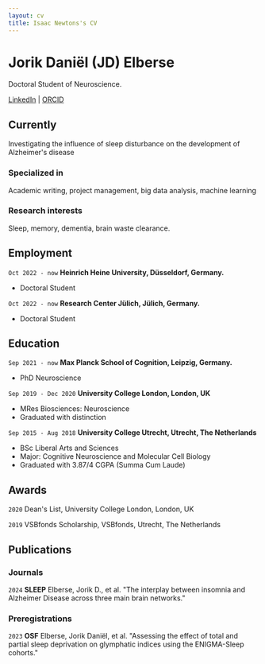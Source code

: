 ```yaml
---
layout: cv
title: Isaac Newtons's CV
---
```

# Jorik Daniël (JD) Elberse
Doctoral Student of Neuroscience.

<div id="webaddress">
<a href="https://www.linkedin.com/in/jd-elberse/">LinkedIn</a>
| <a href="https://orcid.org/0009-0009-7942-7771">ORCID</a>
</div>


## Currently

Investigating the influence of sleep disturbance on the development of Alzheimer's disease

### Specialized in

Academic writing, project management, big data analysis, machine learning


### Research interests

Sleep, memory, dementia, brain waste clearance.

## Employment

`Oct 2022 - now`
__Heinrich Heine University, Düsseldorf, Germany.__

- Doctoral Student

`Oct 2022 - now`
__Research Center Jülich, Jülich, Germany.__

- Doctoral Student

## Education

`Sep 2021 - now`
__Max Planck School of Cognition, Leipzig, Germany.__

- PhD Neuroscience

`Sep 2019 - Dec 2020`
__University College London, London, UK__

- MRes Biosciences: Neuroscience
- Graduated with distinction

`Sep 2015 - Aug 2018`
__University College Utrecht, Utrecht, The Netherlands__

- BSc Liberal Arts and Sciences
- Major: Cognitive Neuroscience and Molecular Cell Biology
- Graduated with 3.87/4 CGPA (Summa Cum Laude)


## Awards

`2020`
Dean's List, University College London, London, UK

`2019`
VSBfonds Scholarship, VSBfonds, Utrecht, The Netherlands



## Publications

<!-- A list is also available [online](https://scholar.google.com/citations?hl=en&user=wYH4l-oAAAAJ) -->

### Journals

`2024`
__SLEEP__
Elberse, Jorik D., et al. "The interplay between insomnia and Alzheimer Disease across three main brain networks."

### Preregistrations

`2023`
__OSF__
Elberse, Jorik Daniël, et al. "Assessing the effect of total and partial sleep deprivation on glymphatic indices using the ENIGMA-Sleep cohorts."

<!-- ### Footer

Last updated: June 2024 -->


